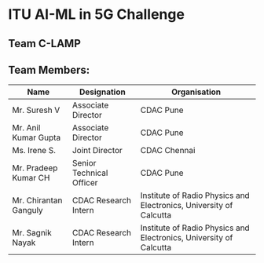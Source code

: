 # ITU AI-ML in 5G Challenge

## Team C-LAMP

## Team Members:

| Name                  | Designation               | Organisation                                                     |
| -------------         | -------------             | -------------                                                    |
| Mr. Suresh V          | Associate Director        |CDAC Pune                                                         |
| Mr. Anil Kumar Gupta  | Associate Director        |CDAC Pune                                                         |
| Ms. Irene S.          | Joint Director            |CDAC Chennai                                                      |
| Mr. Pradeep Kumar CH  | Senior Technical Officer  |CDAC Pune                                                         |
| Mr. Chirantan Ganguly | CDAC Research Intern      |Institute of Radio Physics and Electronics, University of Calcutta|
| Mr. Sagnik Nayak      | CDAC Research Intern      |Institute of Radio Physics and Electronics, University of Calcutta|

